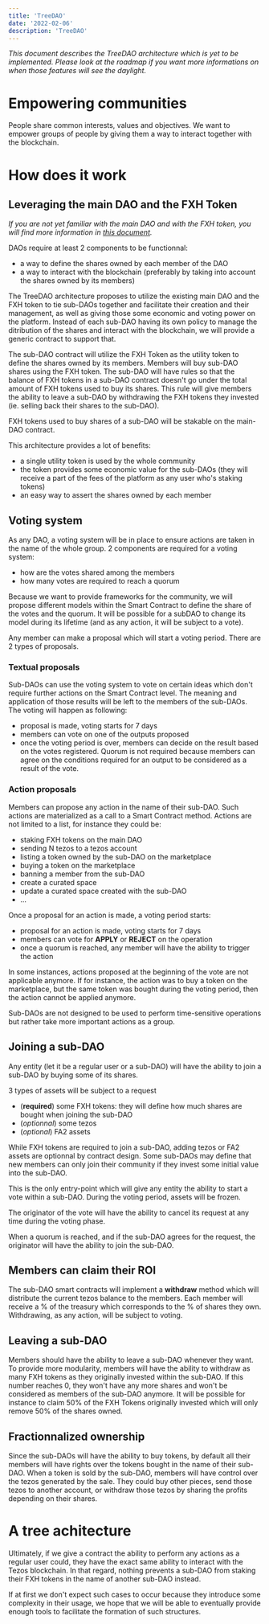 ```yaml
---
title: 'TreeDAO'
date: '2022-02-06'
description: 'TreeDAO'
---
```


*This document describes the TreeDAO architecture which is yet to be implemented. Please look at the roadmap if you want more informations on when those features will see the daylight.*


# Empowering communities

People share common interests, values and objectives. We want to empower groups of people by giving them a way to interact together with the blockchain.


# How does it work

## Leveraging the main DAO and the FXH Token

*If you are not yet familiar with the main DAO and with the FXH token, you will find more information in [this document](/doc/community/token-dao).*

DAOs require at least 2 components to be functionnal:

* a way to define the shares owned by each member of the DAO
* a way to interact with the blockchain (preferably by taking into account the shares owned by its members)

The TreeDAO architecture proposes to utilize the existing main DAO and the FXH token to tie sub-DAOs together and facilitate their creation and their management, as well as giving those some economic and voting power on the platform. Instead of each sub-DAO having its own policy to manage the ditribution of the shares and interact with the blockchain, we will provide a generic contract to support that.

The sub-DAO contract will utilize the FXH Token as the utility token to define the shares owned by its members. Members will buy sub-DAO shares using the FXH token. The sub-DAO will have rules so that the balance of FXH tokens in a sub-DAO contract doesn't go under the total amount of FXH tokens used to buy its shares. This rule will give members the ability to leave a sub-DAO by withdrawing the FXH tokens they invested (ie. selling back their shares to the sub-DAO).

FXH tokens used to buy shares of a sub-DAO will be stakable on the main-DAO contract.

This architecture provides a lot of benefits:
* a single utility token is used by the whole community
* the token provides some economic value for the sub-DAOs (they will receive a part of the fees of the platform as any user who's staking tokens)
* an easy way to assert the shares owned by each member

## Voting system

As any DAO, a voting system will be in place to ensure actions are taken in the name of the whole group. 2 components are required for a voting system:

* how are the votes shared among the members
* how many votes are required to reach a quorum

Because we want to provide frameworks for the community, we will propose different models within the Smart Contract to define the share of the votes and the quorum. It will be possible for a subDAO to change its model during its lifetime (and as any action, it will be subject to a vote).

Any member can make a proposal which will start a voting period. There are 2 types of proposals.

### Textual proposals

Sub-DAOs can use the voting system to vote on certain ideas which don't require further actions on the Smart Contract level. The meaning and application of those results will be left to the members of the sub-DAOs. The voting will happen as following:

* proposal is made, voting starts for 7 days
* members can vote on one of the outputs proposed
* once the voting period is over, members can decide on the result based on the votes registered. Quorum is not required because members can agree on the conditions required for an output to be considered as a result of the vote.


### Action proposals

Members can propose any action in the name of their sub-DAO. Such actions are materialized as a call to a Smart Contract method. Actions are not limited to a list, for instance they could be:

* staking FXH tokens on the main DAO
* sending N tezos to a tezos account
* listing a token owned by the sub-DAO on the marketplace
* buying a token on the marketplace
* banning a member from the sub-DAO
* create a curated space
* update a curated space created with the sub-DAO
* ...

Once a proposal for an action is made, a voting period starts:

* proposal for an action is made, voting starts for 7 days
* members can vote for **APPLY** or **REJECT** on the operation
* once a quorum is reached, any member will have the ability to trigger the action

In some instances, actions proposed at the beginning of the vote are not applicable anymore. If for instance, the action was to buy a token on the marketplace, but the same token was bought during the voting period, then the action cannot be applied anymore.

Sub-DAOs are not designed to be used to perform time-sensitive operations but rather take more important actions as a group.


## Joining a sub-DAO

Any entity (let it be a regular user or a sub-DAO) will have the ability to join a sub-DAO by buying some of its shares.

3 types of assets will be subject to a request

* (**required**) some FXH tokens: they will define how much shares are bought when joining the sub-DAO
* (*optionnal*) some tezos
* (*optional*) FA2 assets

While FXH tokens are required to join a sub-DAO, adding tezos or FA2 assets are optionnal by contract design. Some sub-DAOs may define that new members can only join their community if they invest some initial value into the sub-DAO.

This is the only entry-point which will give any entity the ability to start a vote within a sub-DAO. During the voting period, assets will be frozen.

The originator of the vote will have the ability to cancel its request at any time during the voting phase.

When a quorum is reached, and if the sub-DAO agrees for the request, the originator will have the ability to join the sub-DAO.


## Members can claim their ROI

The sub-DAO smart contracts will implement a **withdraw** method which will distribute the current tezos balance to the members. Each member will receive a % of the treasury which corresponds to the % of shares they own. Withdrawing, as any action, will be subject to voting.


## Leaving a sub-DAO

Members should have the ability to leave a sub-DAO whenever they want. To provide more modularity, members will have the ability to withdraw as many FXH tokens as they originally invested within the sub-DAO. If this number reaches 0, they won't have any more shares and won't be considered as members of the sub-DAO anymore. It will be possible for instance to claim 50% of the FXH Tokens originally invested which will only remove 50% of the shares owned.


## Fractionnalized ownership

Since the sub-DAOs will have the ability to buy tokens, by default all their members will have rights over the tokens bought in the name of their sub-DAO. When a token is sold by the sub-DAO, members will have control over the tezos generated by the sale. They could buy other pieces, send those tezos to another account, or withdraw those tezos by sharing the profits depending on their shares. 


# A tree achitecture

Ultimately, if we give a contract the ability to perform any actions as a regular user could, they have the exact same ability to interact with the Tezos blockchain. In that regard, nothing prevents a sub-DAO from staking their FXH tokens in the name of another sub-DAO instead.

If at first we don't expect such cases to occur because they introduce some complexity in their usage, we hope that we will be able to eventually provide enough tools to facilitate the formation of such structures.